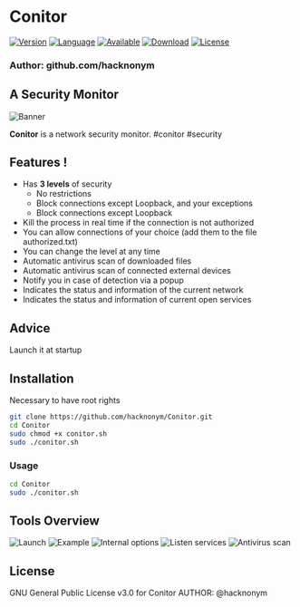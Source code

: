 # Conitor

[![Version](https://img.shields.io/badge/Version-1.0-blue)]()
[![Language](https://img.shields.io/badge/Bash-4.2%2B-brightgreen)]()
[![Available](https://img.shields.io/badge/Available-Linux%20Debian-orange)]()
[![Download](https://img.shields.io/badge/Size-140Ko-brightgreen)]()
[![License](https://img.shields.io/badge/License-GPL%20v3%2B-red)]()

### Author: github.com/hacknonym

##  A Security Monitor

![Banner](https://user-images.githubusercontent.com/55319869/79692588-468ad480-8266-11ea-9a54-7ae68bea19b0.PNG)

**Conitor** is a network security monitor. #conitor #security

## Features !
- Has **3 levels** of security
	* No restrictions
	* Block connections except Loopback, and your exceptions
	* Block connections except Loopback
- Kill the process in real time if the connection is not authorized
- You can allow connections of your choice (add them to the file authorized.txt)
- You can change the level at any time
- Automatic antivirus scan of downloaded files
- Automatic antivirus scan of connected external devices
- Notify you in case of detection via a popup
- Indicates the status and information of the current network
- Indicates the status and information of current open services

## Advice
Launch it at startup

## Installation
Necessary to have root rights
```bash
git clone https://github.com/hacknonym/Conitor.git
cd Conitor
sudo chmod +x conitor.sh
sudo ./conitor.sh
```
### Usage 
```bash
cd Conitor
sudo ./conitor.sh
```

## Tools Overview
![Launch](https://user-images.githubusercontent.com/55319869/79692680-cd3fb180-8266-11ea-83a7-bb344adf7299.png)
![Example](https://user-images.githubusercontent.com/55319869/79692696-d9c40a00-8266-11ea-9082-92f4d73e30ee.png)
![Internal options](https://user-images.githubusercontent.com/55319869/79692715-f6604200-8266-11ea-86a6-a1410c13a6f8.png)
![Listen services](https://user-images.githubusercontent.com/55319869/79692727-08da7b80-8267-11ea-929c-b3c7bb83c004.png)
![Antivirus scan](https://user-images.githubusercontent.com/55319869/79692739-17c12e00-8267-11ea-98ab-9e07a608fa2b.png)

## License
GNU General Public License v3.0 for Conitor
AUTHOR: @hacknonym
